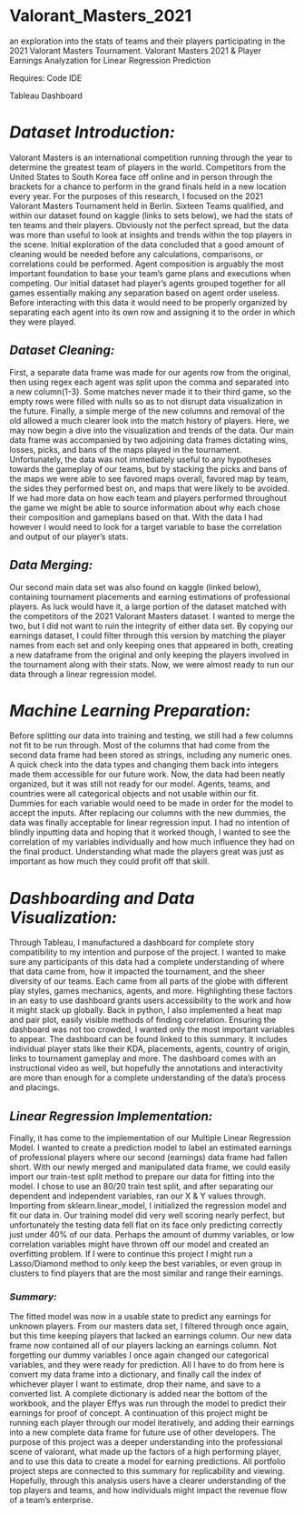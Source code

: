 # Valorant_Masters_2021
an exploration into the stats of teams and their players participating in the 2021 Valorant Masters Tournament.
Valorant Masters 2021 & Player Earnings Analyzation for Linear Regression Prediction

Requires:
Code IDE</b>

Tableau Dashboard

# ***Dataset Introduction:***

Valorant Masters is an international competition running through the year to determine the greatest team of players in the world. Competitors from the United States to South Korea face off online and in person through the brackets for a chance to perform in the grand finals held in a new location every year. For the purposes of this research, I focused on the 2021 Valorant Masters Tournament held in Berlin. Sixteen Teams qualified, and within our dataset found on kaggle (links to sets below), we had the stats of ten teams and their players. Obviously not the perfect spread, but the data was more than useful to look at insights and trends within the top players in the scene.
Initial exploration of the data concluded that a good amount of cleaning would be needed before any calculations, comparisons, or correlations could be performed. Agent composition is arguably the most important foundation to base your team’s game plans and executions when competing. Our initial dataset had player’s agents grouped together for all games essentially making any separation based on agent order useless. Before interacting with this data it would need to be properly organized by separating each agent into its own row and assigning it to the order in which they were played. 

## ***Dataset Cleaning:***

First, a separate data frame was made for our agents row from the original, then using regex each agent was split upon the comma and separated into a new column(1-3). Some matches never made it to their third game, so the empty rows were filled with nulls so as to not disrupt data visualization in the future. Finally, a simple merge of the new columns and removal of the old allowed a much clearer look into the match history of players.
Here, we may now begin a dive into the visualization and trends of the data. Our main data frame was accompanied by two adjoining data frames dictating wins, losses, picks, and bans of the maps played in the tournament. Unfortunately, the data was not immediately useful to any hypotheses towards the gameplay of our teams, but by stacking the picks and bans of the maps we were able to see favored maps overall, favored map by team, the sides they performed best on, and maps that were likely to be avoided. If we had more data on how each team and players performed throughout the game we might be able to source  information about why each chose their composition and gameplans based on that. With the data I had however I would need to look for a target variable to base the correlation and output of our player’s stats.

## ***Data Merging:***

Our second main data set was also found on kaggle (linked below), containing tournament placements and earning estimations of professional players. As luck would have it, a large portion of the dataset matched with the competitors of the 2021 Valorant Masters dataset. I wanted to merge the two, but I did not want to ruin the integrity of either data set. By copying our earnings dataset, I could filter through this version by matching the player names from each set and only keeping ones that appeared in both, creating a new dataframe from the original and only keeping the players involved in the tournament along with their stats. Now, we were almost ready to run our data through a linear regression model. 

# ***Machine Learning Preparation:***

Before splitting our data into training and testing, we still had a few columns not fit to be run through. Most of the columns that had come from the second data frame had been stored as strings, including any numeric ones. A quick check into the data types and changing them back into integers made them accessible for our future work. Now, the data had been neatly organized, but it was still not ready for our model. Agents, teams, and countries were all categorical objects and not usable within our fit. Dummies for each variable would need to be made in order for the model to accept the inputs. After replacing our columns with the new dummies, the data was finally acceptable for linear regression input. I had no intention of blindly inputting data and hoping that it worked though, I wanted to see the correlation of my variables individually and how much influence they had on the final product. Understanding what made the players great was just as important as how much they could profit off that skill. 

# ***Dashboarding and Data Visualization:***

Through Tableau, I manufactured a dashboard for complete story compatibility to my intention and purpose of the project. I wanted to make sure any participants of this data had a complete understanding of where that data came from, how it impacted the tournament, and the sheer diversity of our teams. Each came from all parts of the globe with different play styles, games mechanics, agents, and more. Highlighting these factors in an easy to use dashboard grants users accessibility to the work and how it might stack up globally. Back in python, I also implemented a heat map and pair plot, easily visible methods of finding correlation. Ensuring the dashboard was not too crowded, I wanted only the most important variables to appear. 
The dashboard can be found linked to this summary. It includes individual player stats like their KDA, placements, agents, country of origin, links to tournament gameplay and more. The dashboard comes with an instructional video as well, but hopefully the annotations and interactivity are more than enough for a complete understanding of the data’s process and placings. 

## ***Linear Regression Implementation:***

Finally, it has come to the implementation of our Multiple Linear Regression Model. I wanted to create a prediction model to label an estimated earnings of professional players where our second (earnings) data frame had fallen short. With our newly merged and manipulated data frame, we could easily import our train-test split method to prepare our data for fitting into the model. I chose to use an 80/20 train test split, and after separating our dependent and independent variables, ran our X & Y values through. Importing from sklearn.linear_model, I initialized the regression model and fit our data in. 
Our training model did very well scoring nearly perfect, but unfortunately the testing data fell flat on its face only predicting correctly just under 40% of our data. Perhaps the amount of dummy variables, or low correlation variables might have thrown off our model and created an overfitting problem. If I were to continue this project I might run a Lasso/Diamond method to only keep the best variables, or even group in clusters to find players that are the most similar and range their earnings.

### ***Summary:***

The fitted model was now in a usable state to predict any earnings for unknown players. From our masters data set, I filtered through once again, but this time keeping players that lacked an earnings column. Our new data frame now contained all of our players lacking an earnings column. Not forgetting our dummy variables I once again changed our categorical  variables, and they were ready for prediction. All I have  to do from here is convert my data frame into a dictionary, and finally call the index of whichever player I want to estimate, drop their name, and save to a converted list. A complete dictionary is added near the bottom of the workbook,  and the player Effys was run through the model to predict their earnings for proof of concept. A continuation of this project might be running each player through our model iteratively, and adding their earnings into a new complete data frame for future use of other developers.
The purpose of this project was a deeper understanding into the professional scene of valorant, what made up the factors of a high performing player, and to use this data to create a model for earning predictions. All portfolio project steps are connected to this summary for replicability and viewing. Hopefully, through this analysis users have a clearer understanding of the top players and teams, and how individuals might impact the revenue flow of a team’s enterprise.
